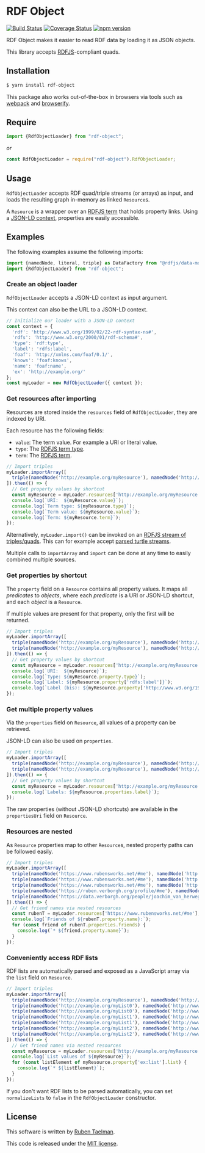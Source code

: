 # RDF Object

[![Build Status](https://travis-ci.org/rubensworks/rdf-object.js.svg?branch=master)](https://travis-ci.org/rubensworks/rdf-object.js)
[![Coverage Status](https://coveralls.io/repos/github/rubensworks/rdf-object.js/badge.svg?branch=master)](https://coveralls.io/github/rubensworks/rdf-object.js?branch=master)
[![npm version](https://badge.fury.io/js/rdf-object.svg)](https://www.npmjs.com/package/rdf-object)

RDF Object makes it easier to read RDF data
by loading it as JSON objects.

This library accepts [RDFJS](http://rdf.js.org/)-compliant quads.

## Installation

```bash
$ yarn install rdf-object
```

This package also works out-of-the-box in browsers via tools such as [webpack](https://webpack.js.org/) and [browserify](http://browserify.org/).

## Require

```javascript
import {RdfObjectLoader} from "rdf-object";
```

_or_

```javascript
const RdfObjectLoader = require("rdf-object").RdfObjectLoader;
```

## Usage

`RdfObjectLoader` accepts RDF quad/triple streams (or arrays) as input,
and loads the resulting graph in-memory as linked `Resource`s.

A `Resource` is a wrapper over an [RDFJS term](http://rdf.js.org/#term-interface) that holds property links.
Using a [JSON-LD context](https://json-ld.org/),
properties are easily accessible.

## Examples

The following examples assume the following imports:

```javascript
import {namedNode, literal, triple} as DataFactory from "@rdfjs/data-model"; // External library
import {RdfObjectLoader} from "rdf-object";
```

### Create an object loader

`RdfObjectLoader` accepts a JSON-LD context as input argument.

This context can also be the URL to a JSON-LD context.

```javascript
// Initialize our loader with a JSON-LD context
const context = {
  'rdf': 'http://www.w3.org/1999/02/22-rdf-syntax-ns#',
  'rdfs': 'http://www.w3.org/2000/01/rdf-schema#',
  'type': 'rdf:type',
  'label': 'rdfs:label',
  'foaf': 'http://xmlns.com/foaf/0.1/',
  'knows': 'foaf:knows',
  'name': 'foaf:name',
  'ex': 'http://example.org/'
};
const myLoader = new RdfObjectLoader({ context });
```

### Get resources after importing

Resources are stored inside the `resources` field of `RdfObjectLoader`,
they are indexed by URI.

Each resource has the following fields:
* `value`: The term value. For example a URI or literal value.
* `type`: The [RDFJS term type](http://rdf.js.org/#term-interface).
* `term`: The [RDFJS term](http://rdf.js.org/#term-interface).

```javascript
// Import triples
myLoader.importArray([
  triple(namedNode('http://example.org/myResource'), namedNode('http://www.w3.org/1999/02/22-rdf-syntax-ns#type'), namedNode('http://example.org/Resource')),
]).then(() => {
  // Get property values by shortcut
  const myResource = myLoader.resources['http://example.org/myResource'];
  console.log(`URI:  ${myResource.value}`);
  console.log(`Term type: ${myResource.type}`);
  console.log(`Term value: ${myResource.value}`);
  console.log(`Term: ${myResource.term}`);
});
```

Alternatively, `myLoader.import()` can be invoked on
an [RDFJS stream of triples/quads](http://rdf.js.org/#stream-interface).
This can for example accept [parsed turtle streams](https://www.npmjs.com/package/n3#from-an-rdf-stream-to-quads).

Multiple calls to `importArray` and `import` can be done at any time
to easily combined multiple sources.

### Get properties by shortcut

The `property` field on a `Resource`
contains all property values.
It maps all _predicates_ to _objects_,
where each _predicate_ is a URI or JSON-LD shortcut,
and each _object_ is a `Resource`.

If multiple values are present for that property,
only the first will be returned.

```javascript
// Import triples
myLoader.importArray([
  triple(namedNode('http://example.org/myResource'), namedNode('http://www.w3.org/1999/02/22-rdf-syntax-ns#type'), namedNode('http://example.org/Resource')),
  triple(namedNode('http://example.org/myResource'), namedNode('http://www.w3.org/2000/01/rdf-schema#label'), literal('My Resource')),
]).then(() => {
  // Get property values by shortcut
  const myResource = myLoader.resources['http://example.org/myResource'];
  console.log(`URI:  ${myResource}`);
  console.log(`Type: ${myResource.property.type}`);
  console.log(`Label: ${myResource.property['rdfs:label']}`);
  console.log(`Label (bis): ${myResource.property['http://www.w3.org/1999/02/22-rdf-syntax-ns#label']}`);
});
```

### Get multiple property values

Via the `properties` field on `Resource`,
all values of a property can be retrieved.

JSON-LD can also be used on `properties`.

```javascript
// Import triples
myLoader.importArray([
  triple(namedNode('http://example.org/myResource'), namedNode('http://www.w3.org/1999/02/22-rdf-syntax-ns#type'), namedNode('http://example.org/Resource')),
  triple(namedNode('http://example.org/myResource'), namedNode('http://www.w3.org/2000/01/rdf-schema#label'), literal('My Resource')),
]).then(() => {
  // Get property values by shortcut
  const myResource = myLoader.resources['http://example.org/myResource'];
  console.log(`Labels: ${myResource.properties.label}`);
});
```

The raw properties (without JSON-LD shortcuts) are
available in the `propertiesUri` field on `Resource`.

### Resources are nested

As `Resource` properties map to other `Resource`s,
nested property paths can be followed easily.

```javascript
// Import triples
myLoader.importArray([
  triple(namedNode('https://www.rubensworks.net/#me'), namedNode('http://xmlns.com/foaf/0.1/knows'), namedNode('https://ruben.verborgh.org/profile/#me')),
  triple(namedNode('https://www.rubensworks.net/#me'), namedNode('http://xmlns.com/foaf/0.1/knows'), namedNode('https://data.verborgh.org/people/joachim_van_herwegen')),
  triple(namedNode('https://www.rubensworks.net/#me'), namedNode('http://xmlns.com/foaf/0.1/name'), literal('Ruben Taelman')),
  triple(namedNode('https://ruben.verborgh.org/profile/#me'), namedNode('http://xmlns.com/foaf/0.1/name'), literal('Ruben Verborgh')),
  triple(namedNode('https://data.verborgh.org/people/joachim_van_herwegen'), namedNode('http://xmlns.com/foaf/0.1/name'), literal('Joachim Van Herwegen')),
]).then(() => {
  // Get friend names via nested resources
  const rubenT = myLoader.resources['https://www.rubensworks.net/#me'];
  console.log(`Friends of ${rubenT.property.name}:`);
  for (const friend of rubenT.properties.friends) {
    console.log(`* ${friend.property.name}`);
  }
});
```

### Conveniently access RDF lists

RDF lists are automatically parsed
and exposed as a JavaScript array via the
`list` field on `Resource`.

```javascript
// Import triples
myLoader.importArray([
  triple(namedNode('http://example.org/myResource'), namedNode('http://example.org/list'), namedNode('http://example.org/myList0')),
  triple(namedNode('http://example.org/myList0'), namedNode('http://www.w3.org/1999/02/22-rdf-syntax-ns#first'), literal('A')),
  triple(namedNode('http://example.org/myList0'), namedNode('http://www.w3.org/1999/02/22-rdf-syntax-ns#rest'), namedNode('http://example.org/myList1')),
  triple(namedNode('http://example.org/myList1'), namedNode('http://www.w3.org/1999/02/22-rdf-syntax-ns#first'), literal('B')),
  triple(namedNode('http://example.org/myList1'), namedNode('http://www.w3.org/1999/02/22-rdf-syntax-ns#rest'), namedNode('http://example.org/myList2')),
  triple(namedNode('http://example.org/myList2'), namedNode('http://www.w3.org/1999/02/22-rdf-syntax-ns#first'), literal('C')),
  triple(namedNode('http://example.org/myList2'), namedNode('http://www.w3.org/1999/02/22-rdf-syntax-ns#rest'), namedNode('http://www.w3.org/1999/02/22-rdf-syntax-ns#nil')),
]).then(() => {
  // Get friend names via nested resources
  const myResource = myLoader.resources['http://example.org/myResource'];
  console.log(`List values of ${myResource}`);
  for (const listElement of myResource.property['ex:list'].list) {
    console.log(`* ${listElement}`);
  }
});
```

If you don't want RDF lists to be parsed automatically,
you can set `normalizeLists` to `false` in the `RdfObjectLoader` constructor.

## License
This software is written by [Ruben Taelman](http://rubensworks.net/).

This code is released under the [MIT license](http://opensource.org/licenses/MIT).

